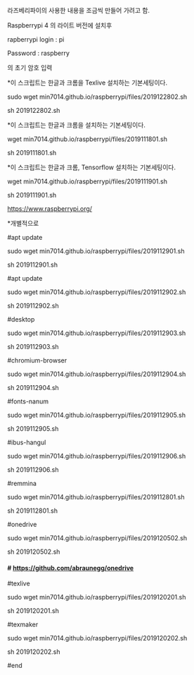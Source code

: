 라즈베리파이의 사용한 내용을 조금씩 만들어 가려고 함.

Raspberrypi 4 의 라이트 버전에 설치후

rapberrypi login : pi

Password : raspberry

의 초기 암호 입력

*이 스크립트는 한글과 크롬을 Texlive 설치하는 기본세팅이다.

sudo wget min7014.github.io/raspberrypi/files/2019122802.sh

sh 2019122802.sh




*이 스크립트는 한글과 크롬을 설치하는 기본세팅이다.

wget min7014.github.io/raspberrypi/files/2019111801.sh

sh 2019111801.sh


*이 스크립트는 한글과 크롬, Tensorflow 설치하는 기본세팅이다.

wget min7014.github.io/raspberrypi/files/2019111901.sh

sh 2019111901.sh

https://www.raspberrypi.org/



*개별적으로

#apt update

sudo wget min7014.github.io/raspberrypi/files/2019112901.sh 

sh 2019112901.sh 

#apt update

sudo wget min7014.github.io/raspberrypi/files/2019112902.sh 

sh 2019112902.sh 

#desktop

sudo wget min7014.github.io/raspberrypi/files/2019112903.sh 

sh 2019112903.sh 

#chromium-browser

sudo wget min7014.github.io/raspberrypi/files/2019112904.sh 

sh 2019112904.sh 

#fonts-nanum 

sudo wget min7014.github.io/raspberrypi/files/2019112905.sh 

sh 2019112905.sh 

#ibus-hangul

sudo wget min7014.github.io/raspberrypi/files/2019112906.sh 

sh 2019112906.sh 

#remmina 

sudo wget min7014.github.io/raspberrypi/files/2019112801.sh 

sh 2019112801.sh 

#onedrive

sudo wget min7014.github.io/raspberrypi/files/2019120502.sh 

sh 2019120502.sh 

#### # https://github.com/abraunegg/onedrive

#texlive

sudo wget min7014.github.io/raspberrypi/files/2019120201.sh 

sh 2019120201.sh 


#texmaker

sudo wget min7014.github.io/raspberrypi/files/2019120202.sh 

sh 2019120202.sh 

#end
